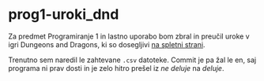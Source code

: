 # prog1-uroki_dnd
Za predmet Programiranje 1 in lastno uporabo bom zbral in preučil uroke v igri Dungeons and Dragons, ki so dosegljivi [na spletni strani](http://dnd5e.wikidot.com/spells).

Trenutno sem naredil le zahtevane `.csv` datoteke. Commit je pa žal le en, saj programa ni prav dosti in je zelo hitro prešel iz *ne deluje* na *deluje*.
